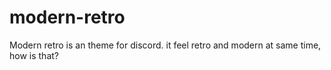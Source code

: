 # modern-retro
Modern retro is an theme for discord. it feel retro and modern at same time, how is that?
